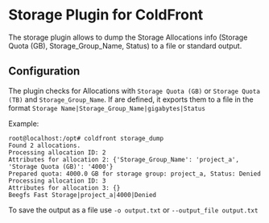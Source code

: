 # Storage Plugin for ColdFront

The storage plugin allows to dump the Storage Allocations info (Storage Quota (GB), Storage_Group_Name, Status) to a file or standard output.

## Configuration


The plugin checks for Allocations with   `Storage Quota (GB)`  or  `Storage Quota (TB)` and `Storage_Group_Name`.
If are defined, it exports them to a file in the format
`Storage Name|Storage_Group_Name|gigabytes|Status`

Example:

    root@localhost:/opt# coldfront storage_dump
    Found 2 allocations.
    Processing allocation ID: 2
    Attributes for allocation 2: {'Storage_Group_Name': 'project_a', 'Storage Quota (GB)': '4000'}
    Prepared quota: 4000.0 GB for storage group: project_a, Status: Denied
    Processing allocation ID: 3
    Attributes for allocation 3: {}
    Beegfs Fast Storage|project_a|4000|Denied


To save the output as a file use `-o output.txt` or `--output_file output.txt`

